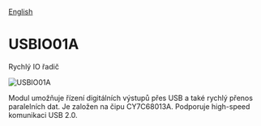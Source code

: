 
[English](./README.md)
<!--- module --->
# USBIO01A
<!--- Emodule --->

<!--- subtitle --->Rychlý IO řadič <!--- Esubtitle --->

![USBIO01A]()

<!--- description --->Modul umožňuje řízení digitálních výstupů přes USB a také rychlý přenos paralelních dat. Je založen na čipu CY7C68013A. Podporuje high-speed komunikaci USB 2.0.<!--- Edescription --->
            